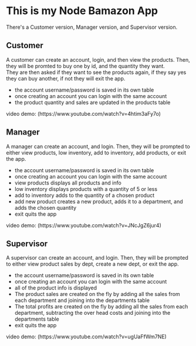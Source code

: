 <h1>This is my Node Bamazon App</h1>
<p>There's a Customer version, Manager version, and Supervisor version.</p>

<h2>Customer</h2>
A customer can create an account, login, and then view the products. Then, they will be promted to buy one by id, and the quantity they want.<br>
They are then asked if they want to see the products again, if they say yes they can buy another, if not they will exit the app.
<br>
<ul>
<li>the account username/password is saved in its own table</li>
<li>once creating an account you can login with the same account</li>
<li>the product quantity and sales are updated in the products table</li>
</ul>
video demo: (https://www.youtube.com/watch?v=4htim3aFy7o)

<h2>Manager</h2>
A manager can create an account, and login. Then, they will be prompted to either view products, low inventory, add to inventory, add products, or exit the app.
<br>
<ul>
<li>the account username/password is saved in its own table</li>
<li>once creating an account you can login with the same account</li>
<li>view products displays all products and info</li>
<li>low inventory displays products with a quantity of 5 or less</li>
<li>add to inventory adds to the quantity of a chosen product</li>
<li>add new product creates a new product, adds it to a department, and adds the chosen quantity</li>
<li>exit quits the app</li>
</ul>
video demo: (https://www.youtube.com/watch?v=JNcJgZ6jur4)

<h2>Supervisor</h2>
A supervisor can create an account, and login. Then, they will be prompted to either view product sales by dept, create a new dept, or exit the app.
<br>
<ul>
<li>the account username/password is saved in its own table</li>
<li>once creating an account you can login with the same account</li>
<li>all of the product info is displayed</li>
<li>The product sales are created on the fly by adding all the sales from each department and joining into the departments table</li>
<li>The total profits are created on the fly by adding all the sales from each department, subtracting the over head costs and joining into the departments table</li>
<li>exit quits the app</li>
</ul>
video demo: (https://www.youtube.com/watch?v=ugUaFfWm7NE)


